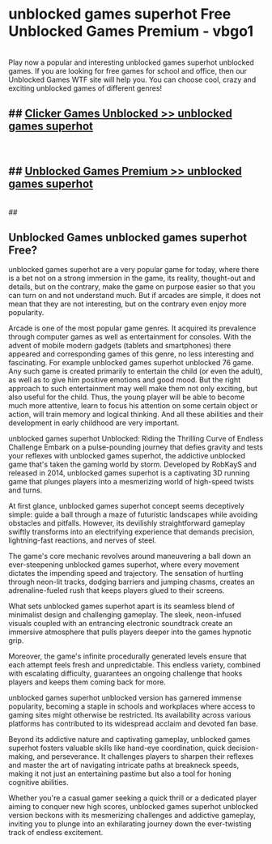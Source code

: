 # unblocked games superhot  Free Unblocked Games Premium - vbgo1 <br>
<br>
Play now a popular and interesting unblocked games superhot unblocked games. If you are looking for free games for school and office, then our Unblocked Games WTF site will help you. You can choose cool, crazy and exciting unblocked games of different genres!


## ##  [Clicker Games Unblocked >> unblocked games superhot](http://freeplayer.one?title=unblocked_games_superhot&ref=UGames)
  <br>

##  ## [Unblocked Games Premium >> unblocked games superhot](http://freeplayer.one?title=unblocked_games_superhot&ref=UGames)
  <br>
  ##



## Unblocked Games unblocked games superhot Free?

unblocked games superhot are a very popular game for today, where there is a bet not on a strong immersion in the game, its reality, thought-out and details, but on the contrary, make the game on purpose easier so that you can turn on and not understand much. But if arcades are simple, it does not mean that they are not interesting, but on the contrary even enjoy more popularity.

Arcade is one of the most popular game genres. It acquired its prevalence through computer games as well as entertainment for consoles. With the advent of mobile modern gadgets (tablets and smartphones) there appeared and corresponding games of this genre, no less interesting and fascinating. For example unblocked games superhot unblocked 76 game. Any such game is created primarily to entertain the child (or even the adult), as well as to give him positive emotions and good mood. But the right approach to such entertainment may well make them not only exciting, but also useful for the child. Thus, the young player will be able to become much more attentive, learn to focus his attention on some certain object or action, will train memory and logical thinking. And all these abilities and their development in early childhood are very important.

unblocked games superhot Unblocked: Riding the Thrilling Curve of Endless Challenge
Embark on a pulse-pounding journey that defies gravity and tests your reflexes with unblocked games superhot, the addictive unblocked game that's taken the gaming world by storm. Developed by RobKayS and released in 2014, unblocked games superhot is a captivating 3D running game that plunges players into a mesmerizing world of high-speed twists and turns.

At first glance, unblocked games superhot concept seems deceptively simple: guide a ball through a maze of futuristic landscapes while avoiding obstacles and pitfalls. However, its devilishly straightforward gameplay swiftly transforms into an electrifying experience that demands precision, lightning-fast reactions, and nerves of steel.

The game's core mechanic revolves around maneuvering a ball down an ever-steepening unblocked games superhot, where every movement dictates the impending speed and trajectory. The sensation of hurtling through neon-lit tracks, dodging barriers and jumping chasms, creates an adrenaline-fueled rush that keeps players glued to their screens.

What sets unblocked games superhot apart is its seamless blend of minimalist design and challenging gameplay. The sleek, neon-infused visuals coupled with an entrancing electronic soundtrack create an immersive atmosphere that pulls players deeper into the games hypnotic grip.

Moreover, the game's infinite procedurally generated levels ensure that each attempt feels fresh and unpredictable. This endless variety, combined with escalating difficulty, guarantees an ongoing challenge that hooks players and keeps them coming back for more.

unblocked games superhot unblocked version has garnered immense popularity, becoming a staple in schools and workplaces where access to gaming sites might otherwise be restricted. Its availability across various platforms has contributed to its widespread acclaim and devoted fan base.

Beyond its addictive nature and captivating gameplay, unblocked games superhot fosters valuable skills like hand-eye coordination, quick decision-making, and perseverance. It challenges players to sharpen their reflexes and master the art of navigating intricate paths at breakneck speeds, making it not just an entertaining pastime but also a tool for honing cognitive abilities.

Whether you're a casual gamer seeking a quick thrill or a dedicated player aiming to conquer new high scores, unblocked games superhot unblocked version beckons with its mesmerizing challenges and addictive gameplay, inviting you to plunge into an exhilarating journey down the ever-twisting track of endless excitement.